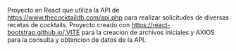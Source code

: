 Proyecto en React que utiliza la API de https://www.thecocktaildb.com/api.php para realizar solicitudes de diversas recetas de cocktails.
Proyecto creado con https://react-bootstrap.github.io/,VITE para la creacion de archivos iniciales y AXIOS para la consulta y obtencion de datos de la API.
